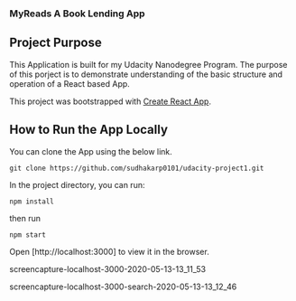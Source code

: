 ### MyReads A Book Lending App

## Project Purpose

This Application is built for my Udacity Nanodegree Program. The purpose of this porject is to demonstrate understanding of the basic structure and operation of a React based App.

This project was bootstrapped with [Create React App](https://github.com/facebook/create-react-app).

## How to Run the App Locally

You can clone the App using the below link.

`git clone https://github.com/sudhakarp0101/udacity-project1.git`

In the project directory, you can run:

`npm install`

then run

`npm start`

Open [http://localhost:3000] to view it in the browser.

screencapture-localhost-3000-2020-05-13-13_11_53

screencapture-localhost-3000-search-2020-05-13-13_12_46
